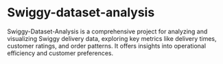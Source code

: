 # Swiggy-dataset-analysis
Swiggy-Dataset-Analysis is a comprehensive project for analyzing and visualizing Swiggy delivery data, exploring key metrics like delivery times, customer ratings, and order patterns. It offers insights into operational efficiency and customer preferences.
